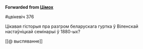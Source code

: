 **Forwarded from [Цімох](https://t.me/Tusajas)**

#цвікевіч 376

Цікавая гісторыя пра разгром беларускага гуртка ў Віленскай настаўніцкай семінарыі ў 1880-ых?

[[@ выспяванне]]
